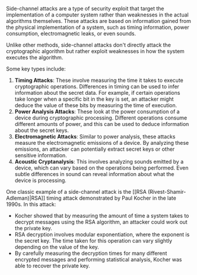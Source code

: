 Side-channel attacks are a type of security exploit that target the implementation of a computer system rather than weaknesses in the actual algorithms themselves. These attacks are based on information gained from the physical implementation of a system, such as timing information, power consumption, electromagnetic leaks, or even sounds. 

Unlike other methods, side-channel attacks don't directly attack the cryptographic algorithm but rather exploit weaknesses in how the system executes the algorithm.

Some key types include:

1. **Timing Attacks**: These involve measuring the time it takes to execute cryptographic operations. Differences in timing can be used to infer information about the secret data. For example, if certain operations take longer when a specific bit in the key is set, an attacker might deduce the value of these bits by measuring the time of execution.
2. **Power Analysis Attacks**: These look at the power consumption of a device during cryptographic processing. Different operations consume different amounts of power, and this can be used to deduce information about the secret keys.
3. **Electromagnetic Attacks**: Similar to power analysis, these attacks measure the electromagnetic emissions of a device. By analyzing these emissions, an attacker can potentially extract secret keys or other sensitive information.
4. **Acoustic Cryptanalysis**: This involves analyzing sounds emitted by a device, which can vary based on the operations being performed. Even subtle differences in sound can reveal information about what the device is processing.

One classic example of a side-channel attack is the [[RSA (Rivest-Shamir-Adleman)|RSA]] timing attack demonstrated by Paul Kocher in the late 1990s. In this attack:

- Kocher showed that by measuring the amount of time a system takes to decrypt messages using the RSA algorithm, an attacker could work out the private key.
- RSA decryption involves modular exponentiation, where the exponent is the secret key. The time taken for this operation can vary slightly depending on the value of the key.
- By carefully measuring the decryption times for many different encrypted messages and performing statistical analysis, Kocher was able to recover the private key.

